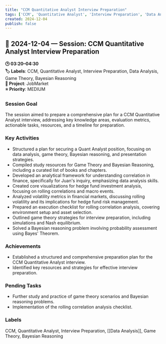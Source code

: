 ```yaml
---
title: "CCM Quantitative Analyst Interview Preparation"
tags: ['CCM', 'Quantitative Analyst', 'Interview Preparation', 'Data Analysis', 'Game Theory', 'Bayesian Reasoning']
created: 2024-12-04
publish: false
---
```


## 📅 2024-12-04 — Session: CCM Quantitative Analyst Interview Preparation

**🕒 03:20–04:30**  
**🏷️ Labels**: CCM, Quantitative Analyst, Interview Preparation, Data Analysis, Game Theory, Bayesian Reasoning  
**📂 Project**: JobMarket  
**⭐ Priority**: MEDIUM  


### Session Goal
The session aimed to prepare a comprehensive plan for a CCM Quantitative Analyst interview, addressing key knowledge areas, evaluation metrics, actionable tasks, resources, and a timeline for preparation.

### Key Activities
- Structured a plan for securing a Quant Analyst position, focusing on data analysis, game theory, Bayesian reasoning, and presentation strategies.
- Compiled study resources for Game Theory and Bayesian Reasoning, including a curated list of books and chapters.
- Developed an analytical framework for understanding correlation in finance, specifically for Juan's inquiry, emphasizing data analysis skills.
- Created core visualizations for hedge fund investment analysis, focusing on rolling correlations and macro events.
- Analyzed volatility metrics in financial markets, discussing rolling volatility and its implications for hedge fund risk management.
- Prepared an execution checklist for rolling correlation analysis, covering environment setup and asset selection.
- Outlined game theory strategies for interview preparation, including simulations and Nash equilibrium.
- Solved a Bayesian reasoning problem involving probability assessment using Bayes' Theorem.

### Achievements
- Established a structured and comprehensive preparation plan for the CCM Quantitative Analyst interview.
- Identified key resources and strategies for effective interview preparation.

### Pending Tasks
- Further study and practice of game theory scenarios and Bayesian reasoning problems.
- Implementation of the rolling correlation analysis checklist.

### Labels
CCM, Quantitative Analyst, Interview Preparation, [[Data Analysis]], Game Theory, Bayesian Reasoning
